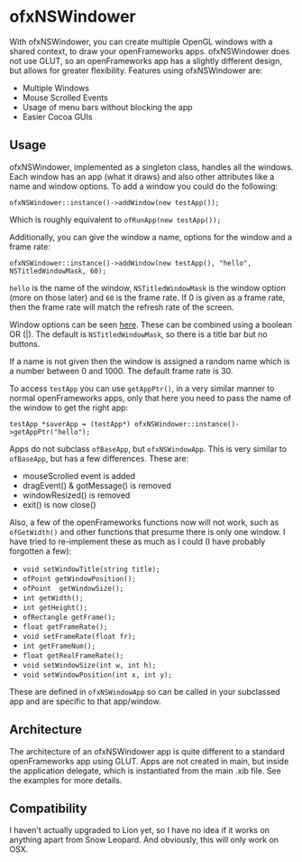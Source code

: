 ofxNSWindower
=============

With ofxNSWindower, you can create multiple OpenGL windows with a shared context, to draw your openFrameworks apps. ofxNSWindower does not use GLUT, so an openFrameworks app has a slightly different design, but allows for greater flexibility. Features using ofxNSWindower are:

* Multiple Windows
* Mouse Scrolled Events
* Usage of menu bars without blocking the app
* Easier Cocoa GUIs


Usage
-----

ofxNSWindower, implemented as a singleton class, handles all the windows. Each window has an app (what it draws) and also other attributes like a name and window options. To add a window you could do the following:

`ofxNSWindower::instance()->addWindow(new testApp());`

Which is roughly equivalent to `ofRunApp(new testApp());`

Additionally, you can give the window a name, options for the window and a frame rate:

`ofxNSWindower::instance()->addWindow(new testApp(), "hello", NSTitledWindowMask, 60);`

`hello` is the name of the window, `NSTitledWindowMask` is the window option (more on those later) and `60` is the frame rate. If 0 is given as a frame rate, then the frame rate will match the refresh rate of the screen.

Window options can be seen [here](https://developer.apple.com/library/mac/#documentation/Cocoa/Reference/ApplicationKit/Classes/NSWindow_Class/Reference/Reference.html). These can be combined using a boolean OR (|). The default is `NSTitledWindowMask`, so there is a title bar but no buttons.

If a name is not given then the window is assigned a random name which is a number between 0 and 1000. The default frame rate is 30.

To access `testApp` you can use `getAppPtr()`, in a very similar manner to normal openFrameworks apps, only that here you need to pass the name of the window to get the right app:

`testApp *saverApp = (testApp*) ofxNSWindower::instance()->getAppPtr("hello");`


Apps do not subclass `ofBaseApp`, but `ofxNSWindowApp`. This is very similar to `ofBaseApp`, but has a few differences. These are:

* mouseScrolled event is added
* dragEvent() & gotMessage() is removed
* windowResized() is removed
* exit() is now close()

Also, a few of the openFrameworks functions now will not work, such as `ofGetWidth()` and other functions that presume there is only one window. I have tried to re-implement these as much as I could (I have probably forgotten a few):

* `void setWindowTitle(string title);`
* `ofPoint getWindowPosition();`
* `ofPoint	getWindowSize();`
* `int getWidth();`
* `int getHeight();`
* `ofRectangle getFrame();`
* `float getFrameRate();`
* `void setFrameRate(float fr);`
* `int getFrameNum();`
* `float getRealFrameRate();`
* `void setWindowSize(int w, int h);`
* `void setWindowPosition(int x, int y);`

These are defined in `ofxNSWindowApp` so can be called in your subclassed app and are specific to that app/window.


Architecture
------------

The architecture of an ofxNSWindower app is quite different to a standard openFrameworks app using GLUT. Apps are not created in main, but inside the application delegate, which is instantiated from the main .xib file. See the examples for more details.


Compatibility
-------------

I haven't actually upgraded to Lion yet, so I have no idea if it works on anything apart from Snow Leopard. And obviously, this will only work on OSX.
